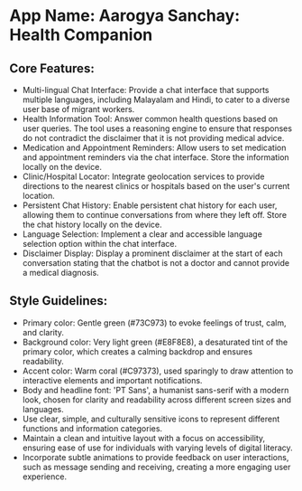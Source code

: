 # **App Name**: Aarogya Sanchay: Health Companion

## Core Features:

- Multi-lingual Chat Interface: Provide a chat interface that supports multiple languages, including Malayalam and Hindi, to cater to a diverse user base of migrant workers.
- Health Information Tool: Answer common health questions based on user queries. The tool uses a reasoning engine to ensure that responses do not contradict the disclaimer that it is not providing medical advice.
- Medication and Appointment Reminders: Allow users to set medication and appointment reminders via the chat interface. Store the information locally on the device.
- Clinic/Hospital Locator: Integrate geolocation services to provide directions to the nearest clinics or hospitals based on the user's current location.
- Persistent Chat History: Enable persistent chat history for each user, allowing them to continue conversations from where they left off. Store the chat history locally on the device.
- Language Selection: Implement a clear and accessible language selection option within the chat interface.
- Disclaimer Display: Display a prominent disclaimer at the start of each conversation stating that the chatbot is not a doctor and cannot provide a medical diagnosis.

## Style Guidelines:

- Primary color: Gentle green (#73C973) to evoke feelings of trust, calm, and clarity.
- Background color: Very light green (#E8F8E8), a desaturated tint of the primary color, which creates a calming backdrop and ensures readability.
- Accent color: Warm coral (#C97373), used sparingly to draw attention to interactive elements and important notifications.
- Body and headline font: 'PT Sans', a humanist sans-serif with a modern look, chosen for clarity and readability across different screen sizes and languages.
- Use clear, simple, and culturally sensitive icons to represent different functions and information categories.
- Maintain a clean and intuitive layout with a focus on accessibility, ensuring ease of use for individuals with varying levels of digital literacy.
- Incorporate subtle animations to provide feedback on user interactions, such as message sending and receiving, creating a more engaging user experience.